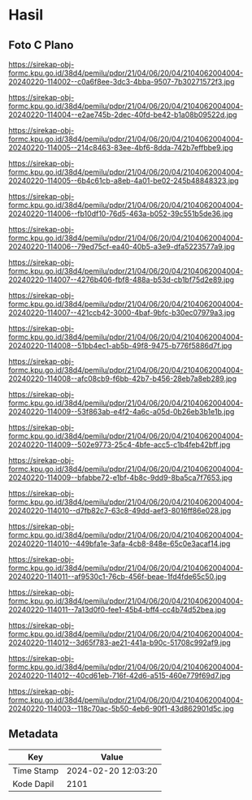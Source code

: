 # Hasil

## Foto C Plano

https://sirekap-obj-formc.kpu.go.id/38d4/pemilu/pdpr/21/04/06/20/04/2104062004004-20240220-114002--c0a6f8ee-3dc3-4bba-9507-7b30271572f3.jpg

https://sirekap-obj-formc.kpu.go.id/38d4/pemilu/pdpr/21/04/06/20/04/2104062004004-20240220-114004--e2ae745b-2dec-40fd-be42-b1a08b09522d.jpg

https://sirekap-obj-formc.kpu.go.id/38d4/pemilu/pdpr/21/04/06/20/04/2104062004004-20240220-114005--214c8463-83ee-4bf6-8dda-742b7effbbe9.jpg

https://sirekap-obj-formc.kpu.go.id/38d4/pemilu/pdpr/21/04/06/20/04/2104062004004-20240220-114005--6b4c61cb-a8eb-4a01-be02-245b48848323.jpg

https://sirekap-obj-formc.kpu.go.id/38d4/pemilu/pdpr/21/04/06/20/04/2104062004004-20240220-114006--fb10df10-76d5-463a-b052-39c551b5de36.jpg

https://sirekap-obj-formc.kpu.go.id/38d4/pemilu/pdpr/21/04/06/20/04/2104062004004-20240220-114006--79ed75cf-ea40-40b5-a3e9-dfa5223577a9.jpg

https://sirekap-obj-formc.kpu.go.id/38d4/pemilu/pdpr/21/04/06/20/04/2104062004004-20240220-114007--4276b406-fbf8-488a-b53d-cb1bf75d2e89.jpg

https://sirekap-obj-formc.kpu.go.id/38d4/pemilu/pdpr/21/04/06/20/04/2104062004004-20240220-114007--421ccb42-3000-4baf-9bfc-b30ec07979a3.jpg

https://sirekap-obj-formc.kpu.go.id/38d4/pemilu/pdpr/21/04/06/20/04/2104062004004-20240220-114008--51bb4ec1-ab5b-49f8-9475-b776f5886d7f.jpg

https://sirekap-obj-formc.kpu.go.id/38d4/pemilu/pdpr/21/04/06/20/04/2104062004004-20240220-114008--afc08cb9-f6bb-42b7-b456-28eb7a8eb289.jpg

https://sirekap-obj-formc.kpu.go.id/38d4/pemilu/pdpr/21/04/06/20/04/2104062004004-20240220-114009--53f863ab-e4f2-4a6c-a05d-0b26eb3b1e1b.jpg

https://sirekap-obj-formc.kpu.go.id/38d4/pemilu/pdpr/21/04/06/20/04/2104062004004-20240220-114009--502e9773-25c4-4bfe-acc5-c1b4feb42bff.jpg

https://sirekap-obj-formc.kpu.go.id/38d4/pemilu/pdpr/21/04/06/20/04/2104062004004-20240220-114009--bfabbe72-e1bf-4b8c-9dd9-8ba5ca7f7653.jpg

https://sirekap-obj-formc.kpu.go.id/38d4/pemilu/pdpr/21/04/06/20/04/2104062004004-20240220-114010--d7fb82c7-63c8-49dd-aef3-8016ff86e028.jpg

https://sirekap-obj-formc.kpu.go.id/38d4/pemilu/pdpr/21/04/06/20/04/2104062004004-20240220-114010--449bfa1e-3afa-4cb8-848e-65c0e3acaf14.jpg

https://sirekap-obj-formc.kpu.go.id/38d4/pemilu/pdpr/21/04/06/20/04/2104062004004-20240220-114011--af9530c1-76cb-456f-beae-1fd4fde65c50.jpg

https://sirekap-obj-formc.kpu.go.id/38d4/pemilu/pdpr/21/04/06/20/04/2104062004004-20240220-114011--7a13d0f0-fee1-45b4-bff4-cc4b74d52bea.jpg

https://sirekap-obj-formc.kpu.go.id/38d4/pemilu/pdpr/21/04/06/20/04/2104062004004-20240220-114012--3d65f783-ae21-441a-b90c-51708c992af9.jpg

https://sirekap-obj-formc.kpu.go.id/38d4/pemilu/pdpr/21/04/06/20/04/2104062004004-20240220-114012--40cd61eb-716f-42d6-a515-460e779f69d7.jpg

https://sirekap-obj-formc.kpu.go.id/38d4/pemilu/pdpr/21/04/06/20/04/2104062004004-20240220-114003--118c70ac-5b50-4eb6-90f1-43d862901d5c.jpg


## Metadata

| Key        | Value               |
| ---------- | ------------------- |
| Time Stamp | 2024-02-20 12:03:20 |
| Kode Dapil | 2101                |




